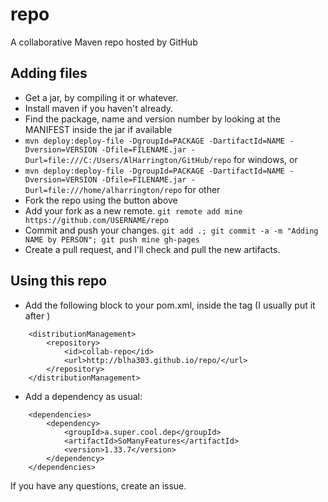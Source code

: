 # repo
A collaborative Maven repo hosted by GitHub

## Adding files
* Get a jar, by compiling it or whatever.
* Install maven if you haven't already.
* Find the package, name and version number by looking at the MANIFEST inside the jar if available
* `mvn deploy:deploy-file -DgroupId=PACKAGE -DartifactId=NAME -Dversion=VERSION -Dfile=FILENAME.jar -Durl=file:///C:/Users/AlHarrington/GitHub/repo` for windows, or
* `mvn deploy:deploy-file -DgroupId=PACKAGE -DartifactId=NAME -Dversion=VERSION -Dfile=FILENAME.jar -Durl=file:///home/alharrington/repo` for other
* Fork the repo using the button above
* Add your fork as a new remote. `git remote add mine https://github.com/USERNAME/repo`
* Commit and push your changes. `git add .; git commit -a -m "Adding NAME by PERSON"; git push mine gh-pages`
* Create a pull request, and I'll check and pull the new artifacts.

## Using this repo
* Add the following block to your pom.xml, inside the <project> tag (I usually put it after </build>)

```
    <distributionManagement>
        <repository>
            <id>collab-repo</id>
            <url>http://blha303.github.io/repo/</url>
        </repository>
    </distributionManagement>
```

* Add a dependency as usual:

```
    <dependencies>
        <dependency>
            <groupId>a.super.cool.dep</groupId>
            <artifactId>SoManyFeatures</artifactId>
            <version>1.33.7</version>
        </dependency>
    </dependencies>
```

If you have any questions, create an issue.
